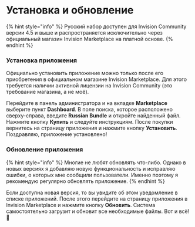 # Установка и обновление

{% hint style="info" %}
Русский набор доступен для Invision Community версии 4.5 и выше и распространяется исключительно через официальный магазин Invision Marketplace на платной основе.
{% endhint %}

### Установка приложения

Официально установить приложение можно только после его приобретения в официальном магазине Invision Marketplace. Для этого требуется наличии активной лицензии на Invision Community (это требование магазина, а не моё).

Перейдите в панель администратора и на вкладке **Marketplace** выберите пункт **Dashboard**. В поле поиска, которое расположено сверху-справа, введите **Russian Bundle** и откройте найденный файл. Нажмите кнопку **Купить** и следуйте инструкциям. После покупки вернитесь на страницу приложения и нажмите кнопку **Установить**. Поздравляю, приложение установлено!

### Обновление приложения

{% hint style="info" %}
Многие не любят обновлять что-либо. Однако в новых версиях я добавляю новую функциональность и исправляю ошибки, о которых мне сообщили пользователи. Именно поэтому я рекомендую регулярно обновлять приложение.
{% endhint %}

Если доступна новая версия, то вы увидите об этом уведомление в списке приложений. После этого перейдите на страницу приложения в Invision Marketplace и нажмите кнопку **Обновить**. Система самостоятельно загрузит и обновит все необходимые файлы. Вот и всё! 🎉
